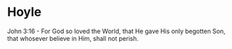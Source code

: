 # Hoyle


John 3:16 - For God so loved the World, that He gave His only begotten Son, that whosever believe in Him, shall not perish.

